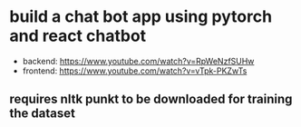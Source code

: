 # build a chat bot app using pytorch and react chatbot


- backend: https://www.youtube.com/watch?v=RpWeNzfSUHw
- frontend: https://www.youtube.com/watch?v=vTpk-PKZwTs


## requires nltk punkt to be downloaded for training the dataset